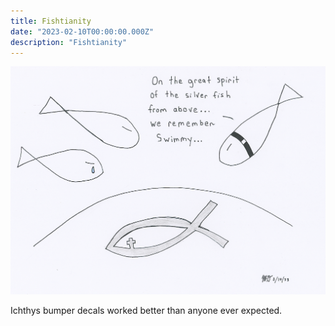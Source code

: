 ```yaml
---
title: Fishtianity
date: "2023-02-10T00:00:00.000Z"
description: "Fishtianity"
---
```


![Fishtianity](./fishtianity.png)

Ichthys bumper decals worked better than anyone ever expected.
